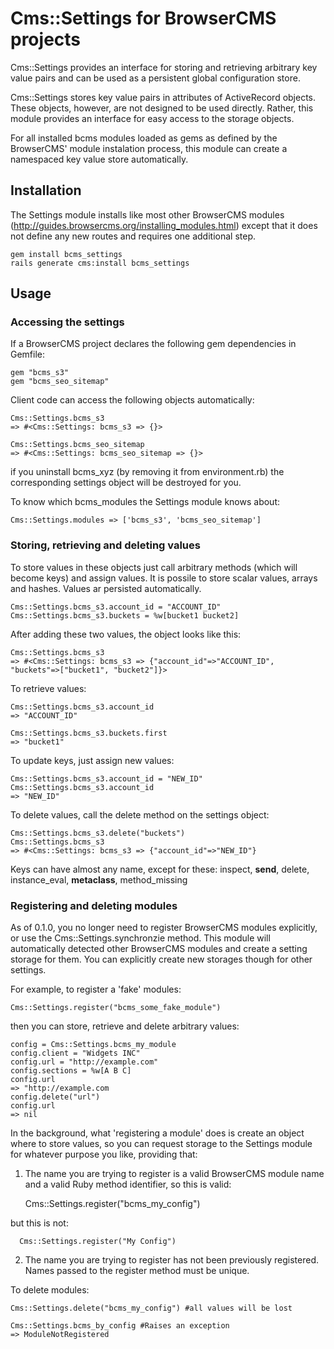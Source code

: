 # Cms::Settings for BrowserCMS projects

Cms::Settings provides an interface for storing and retrieving
arbitrary key value pairs and can be used as a persistent
global configuration store.

Cms::Settings stores key value pairs in attributes of ActiveRecord
objects. These objects, however, are not designed to be used
directly. Rather, this module provides an interface for easy
access to the storage objects.

For all installed bcms modules loaded as gems as defined by the BrowserCMS'
module instalation process, this module can create a namespaced key value
store automatically.

## Installation

The Settings module installs like most other BrowserCMS modules
(http://guides.browsercms.org/installing_modules.html)
except that it does not define any new routes and requires one
additional step.

    gem install bcms_settings
	rails generate cms:install bcms_settings
	
## Usage

### Accessing the settings

If a BrowserCMS project declares the following gem dependencies
in Gemfile:

    gem "bcms_s3"
    gem "bcms_seo_sitemap"

Client code can access the following objects automatically:

    Cms::Settings.bcms_s3
    => #<Cms::Settings: bcms_s3 => {}>

    Cms::Settings.bcms_seo_sitemap
    => #<Cms::Settings: bcms_seo_sitemap => {}>

if you uninstall bcms_xyz (by removing it from environment.rb)
the corresponding settings object will be destroyed for you.

To know which bcms_modules the Settings module knows about:

    Cms::Settings.modules => ['bcms_s3', 'bcms_seo_sitemap']

### Storing, retrieving and deleting values

To store values in these objects just call arbitrary methods (which will become
keys) and assign values. It is possile to store scalar values, arrays and
hashes. Values ar persisted automatically.

    Cms::Settings.bcms_s3.account_id = "ACCOUNT_ID"
    Cms::Settings.bcms_s3.buckets = %w[bucket1 bucket2]

After adding these two values, the object looks like this:

    Cms::Settings.bcms_s3
    => #<Cms::Settings: bcms_s3 => {"account_id"=>"ACCOUNT_ID", "buckets"=>["bucket1", "bucket2"]}>

To retrieve values:

    Cms::Settings.bcms_s3.account_id
    => "ACCOUNT_ID"

    Cms::Settings.bcms_s3.buckets.first
    => "bucket1"

To update keys, just assign new values:

    Cms::Settings.bcms_s3.account_id = "NEW_ID"
    Cms::Settings.bcms_s3.account_id
    => "NEW_ID"

To delete values, call the delete method on the settings object:

    Cms::Settings.bcms_s3.delete("buckets")
    Cms::Settings.bcms_s3
    => #<Cms::Settings: bcms_s3 => {"account_id"=>"NEW_ID"}

Keys can have almost any name, except for these:
    inspect, __send__, delete, instance_eval, __metaclass__, method_missing


### Registering and deleting modules

As of 0.1.0, you no longer need to register BrowserCMS modules explicitly, or use the Cms::Settings.synchronzie method. This module will automatically detected other BrowserCMS modules and create a setting storage for them. You can explicitly create new storages though for other settings. 

For example, to register a 'fake' modules:

    Cms::Settings.register("bcms_some_fake_module")

then you can store, retrieve and delete arbitrary values:

    config = Cms::Settings.bcms_my_module
    config.client = "Widgets INC"
    config.url = "http://example.com"
    config.sections = %w[A B C]
    config.url
    => "http://example.com
    config.delete("url")
    config.url
    => nil

In the background, what 'registering a module' does is create an object where
to store values, so you can request storage to the Settings module for
whatever purpose you like, providing that:

1. The name you are trying to register is a valid BrowserCMS module
name and a valid Ruby method identifier, so this is valid:

      Cms::Settings.register("bcms_my_config")

  but this is not:

      Cms::Settings.register("My Config")

2. The name you are trying to register has not been previously registered.
Names passed to the register method must be unique.


To delete modules:

    Cms::Settings.delete("bcms_my_config") #all values will be lost

    Cms::Settings.bcms_by_config #Raises an exception
    => ModuleNotRegistered

